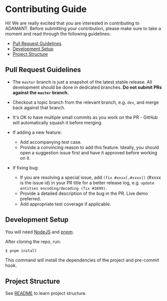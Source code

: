 # Contributing Guide

Hi! We are really excited that you are interested in contributing to ADAMANT. Before submitting your contribution, please make sure to take a moment and read through the following guidelines:

- [Pull Request Guidelines](#pull-request-guidelines)
- [Development Setup](#development-setup)
- [Project Structure](#project-structure)

## Pull Request Guidelines

- The `master` branch is just a snapshot of the latest stable release. All development should be done in dedicated branches. **Do not submit PRs against the `master` branch.**

- Checkout a topic branch from the relevant branch, e.g. `dev`, and merge back against that branch.

- It's OK to have multiple small commits as you work on the PR - GitHub will automatically squash it before merging.

- If adding a new feature:

  - Add accompanying test case.
  - Provide a convincing reason to add this feature. Ideally, you should open a suggestion issue first and have it approved before working on it.

- If fixing bug:

  - If you are resolving a special issue, add `(fix #xxxx[,#xxxx])` (#xxxx is the issue id) in your PR title for a better release log, e.g. `update entities encoding/decoding (fix #3899)`.
  - Provide a detailed description of the bug in the PR. Live demo preferred.
  - Add appropriate test coverage if applicable.

## Development Setup

You will need [NodeJS](http://nodejs.org/) and [pnpm](https://pnpm.io/).

After cloning the repo, run:

```bash
$ pnpm install
```

This command will install the dependencies of the project and pre-commit hook.

## Project Structure

See [README](../README.md) to learn project structure.
